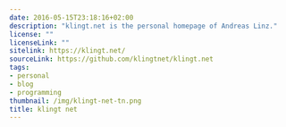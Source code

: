 ```yaml
---
date: 2016-05-15T23:18:16+02:00
description: "klingt.net is the personal homepage of Andreas Linz."
license: ""
licenseLink: ""
sitelink: https://klingt.net/
sourceLink: https://github.com/klingtnet/klingt.net
tags:
- personal
- blog
- programming
thumbnail: /img/klingt-net-tn.png
title: klingt net
---
```


